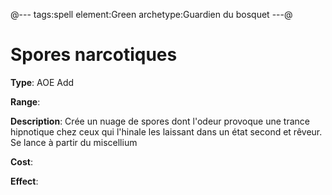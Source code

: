 @---
tags:spell
element:Green
archetype:Guardien du bosquet
---@

# Spores narcotiques

**Type**:
AOE Add

**Range**:

**Description**:
Crée un nuage de spores dont l'odeur provoque une trance hipnotique chez ceux qui l'hinale les laissant dans un état second et rêveur. Se lance à partir du miscellium

**Cost**:

**Effect**:

